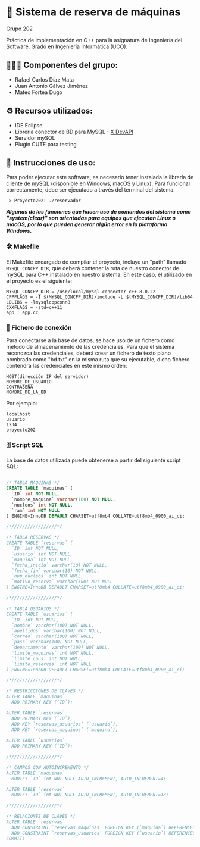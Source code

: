 # 📃 Sistema de reserva de máquinas
Grupo 202

Práctica de implementación en C++ para la asignatura de Ingeniería del Software. Grado en Ingeniería Informática (UCO).

## 👨🏻‍💻 Componentes del grupo:
- Rafael Carlos Díaz Mata
- Juan Antonio Gálvez Jiménez
- Mateo Fortea Dugo

## ⚙️ Recursos utilizados:
- IDE Eclipse
- Librería conector de BD para MySQL - [X DevAPI](https://dev.mysql.com/doc/x-devapi-userguide/en/)
- Servidor mySQL
- Plugin CUTE para testing

## 📝 Instrucciones de uso:
Para poder ejecutar este software, es necesario tener instalada la librería de cliente de mySQL (disponible en Windows, macOS y Linux). Para funcionar correctamente, debe ser ejecutado a través del terminal del sistema. 
````
-> Proyecto202: ./reservador
````
***Algunas de las funciones que hacen uso de comandos del sistema como "system(clear)" son orientadas para equipos que ejecutan Linux o macOS, por lo que pueden generar algún error en la plataforma Windows.***

### 🛠  Makefile
El Makefile encargado de compilar el proyecto, incluye un "path" llamado ```MYSQL_CONCPP_DIR```, que deberá contener la ruta de nuestro conector de mySQL para C++ instalado en nuestro sistema. En este caso, el utilizado en el proyecto es el siguiente:
```make
MYSQL_CONCPP_DIR = /usr/local/mysql-connector-c++-8.0.22
CPPFLAGS = -I $(MYSQL_CONCPP_DIR)/include -L $(MYSQL_CONCPP_DIR)/lib64
LDLIBS = -lmysqlcppconn8
CXXFLAGS = -std=c++11
app : app.cc
```

### 🔌  Fichero de conexión
Para conectarse a la base de datos, se hace uso de un fichero como método de almacenamiento de las credenciales. Para que el sistema reconozca las credenciales, deberá crear un fichero de texto plano nombrado como "bd.txt" en la misma ruta que su ejecutable, dicho fichero contendrá las credenciales en este mismo orden:
```
HOST(dirección IP del servidor)
NOMBRE_DE_USUARIO
CONTRASEÑA
NOMBRE_DE_LA_BD
```
Por ejemplo:
```
localhost
usuario
1234
proyecto202
```

### 🗄 Script SQL
La base de datos utilizada puede obtenerse a partir del siguiente script SQL:
```sql

/* TABLA MÁQUINAS */
CREATE TABLE `maquinas` (
  `ID` int NOT NULL,
  `nombre_maquina` varchar(100) NOT NULL,
  `nucleos` int NOT NULL,
  `ram` int NOT NULL
) ENGINE=InnoDB DEFAULT CHARSET=utf8mb4 COLLATE=utf8mb4_0900_ai_ci;

/*/////////////////*/

/* TABLA RESERVAS */
CREATE TABLE `reservas` (
  `ID` int NOT NULL,
  `usuario` int NOT NULL,
  `maquina` int NOT NULL,
  `fecha_inicio` varchar(10) NOT NULL,
  `fecha_fin` varchar(10) NOT NULL,
  `num_nucleos` int NOT NULL,
  `motivo_reserva` varchar(500) NOT NULL
) ENGINE=InnoDB DEFAULT CHARSET=utf8mb4 COLLATE=utf8mb4_0900_ai_ci;

/*/////////////////*/

/* TABLA USUARIOS */
CREATE TABLE `usuarios` (
  `ID` int NOT NULL,
  `nombre` varchar(100) NOT NULL,
  `apellidos` varchar(100) NOT NULL,
  `correo` varchar(100) NOT NULL,
  `pass` varchar(100) NOT NULL,
  `departamento` varchar(100) NOT NULL,
  `limite_maquinas` int NOT NULL,
  `limite_cpus` int NOT NULL,
  `limite_reservas` int NOT NULL
) ENGINE=InnoDB DEFAULT CHARSET=utf8mb4 COLLATE=utf8mb4_0900_ai_ci;

/*/////////////////*/

/* RESTRICCIONES DE CLAVES */
ALTER TABLE `maquinas`
  ADD PRIMARY KEY (`ID`);

ALTER TABLE `reservas`
  ADD PRIMARY KEY (`ID`),
  ADD KEY `reservas_usuarios` (`usuario`),
  ADD KEY `reservas_maquinas` (`maquina`);
  
ALTER TABLE `usuarios`
  ADD PRIMARY KEY (`ID`);

/*/////////////////*/

/* CAMPOS CON AUTOINCREMENTO */
ALTER TABLE `maquinas`
  MODIFY `ID` int NOT NULL AUTO_INCREMENT, AUTO_INCREMENT=4;

ALTER TABLE `reservas`
  MODIFY `ID` int NOT NULL AUTO_INCREMENT, AUTO_INCREMENT=18;

/*/////////////////*/

/* RELACIONES DE CLAVES */
ALTER TABLE `reservas`
  ADD CONSTRAINT `reservas_maquinas` FOREIGN KEY (`maquina`) REFERENCES `maquinas` (`ID`) ON DELETE RESTRICT ON UPDATE RESTRICT,
  ADD CONSTRAINT `reservas_usuarios` FOREIGN KEY (`usuario`) REFERENCES `usuarios` (`ID`) ON DELETE RESTRICT ON UPDATE RESTRICT;
COMMIT;
```





